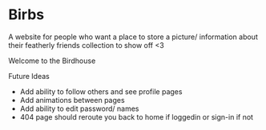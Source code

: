 # Birbs

A website for people who want a place to store a picture/ information about their featherly friends collection to show off <3 

Welcome to the Birdhouse

Future Ideas
- Add ability to follow others and see profile pages
- Add animations between pages
- Add ability to edit password/ names
- 404 page should reroute you back to home if loggedin or sign-in if not